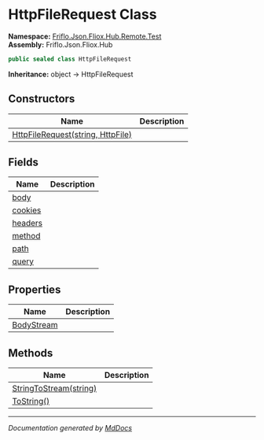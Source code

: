 ﻿<!--  
  <auto-generated>   
    The contents of this file were generated by a tool.  
    Changes to this file may be list if the file is regenerated  
  </auto-generated>   
-->

# HttpFileRequest Class

**Namespace:** [Friflo.Json.Fliox.Hub.Remote.Test](../index.md)  
**Assembly:** Friflo.Json.Fliox.Hub

```csharp
public sealed class HttpFileRequest
```

**Inheritance:** object → HttpFileRequest

## Constructors

| Name                                                       | Description |
| ---------------------------------------------------------- | ----------- |
| [HttpFileRequest(string, HttpFile)](constructors/index.md) |             |

## Fields

| Name                         | Description |
| ---------------------------- | ----------- |
| [body](fields/body.md)       |             |
| [cookies](fields/cookies.md) |             |
| [headers](fields/headers.md) |             |
| [method](fields/method.md)   |             |
| [path](fields/path.md)       |             |
| [query](fields/query.md)     |             |

## Properties

| Name                                   | Description |
| -------------------------------------- | ----------- |
| [BodyStream](properties/BodyStream.md) |             |

## Methods

| Name                                                | Description |
| --------------------------------------------------- | ----------- |
| [StringToStream(string)](methods/StringToStream.md) |             |
| [ToString()](methods/ToString.md)                   |             |

___

*Documentation generated by [MdDocs](https://github.com/ap0llo/mddocs)*
